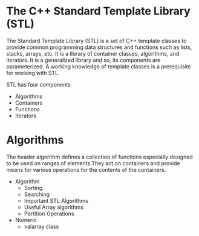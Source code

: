 # The C++ Standard Template Library (STL)
The Standard Template Library (STL) is a set of C++ template classes to provide common programming data structures and functions such as lists, stacks, arrays, etc. It is a library of container classes, algorithms, and iterators. It is a generalized library and so, its components are parameterized. A working knowledge of template classes is a prerequisite for working with STL.

STL has four components

* Algorithms
* Containers
* Functions
* Iterators

# Algorithms
The header algorithm defines a collection of functions especially designed to be used on ranges of elements.They act on containers and provide means for various operations for the contents of the containers.

* Algorithm
  * Sorting
  * Searching
  * Important STL Algorithms
  * Useful Array algorithms
  * Partition Operations
* Numeric
  * valarray class
